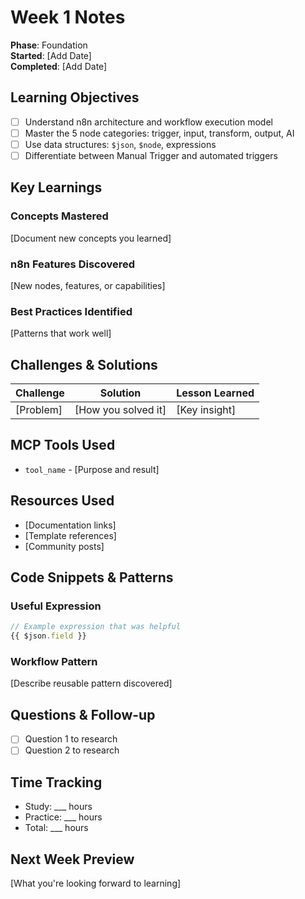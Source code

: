 # Week 1 Notes

**Phase**: Foundation  
**Started**: [Add Date]  
**Completed**: [Add Date]

## Learning Objectives

- [ ] Understand n8n architecture and workflow execution model
- [ ] Master the 5 node categories: trigger, input, transform, output, AI
- [ ] Use data structures: `$json`, `$node`, expressions
- [ ] Differentiate between Manual Trigger and automated triggers

## Key Learnings

### Concepts Mastered
[Document new concepts you learned]

### n8n Features Discovered
[New nodes, features, or capabilities]

### Best Practices Identified
[Patterns that work well]

## Challenges & Solutions

| Challenge | Solution | Lesson Learned |
|-----------|----------|----------------|
| [Problem] | [How you solved it] | [Key insight] |

## MCP Tools Used

- `tool_name` - [Purpose and result]

## Resources Used

- [Documentation links]
- [Template references]
- [Community posts]

## Code Snippets & Patterns

### Useful Expression
```javascript
// Example expression that was helpful
{{ $json.field }}
```

### Workflow Pattern
[Describe reusable pattern discovered]

## Questions & Follow-up

- [ ] Question 1 to research
- [ ] Question 2 to research

## Time Tracking

- Study: ___ hours
- Practice: ___ hours
- Total: ___ hours

## Next Week Preview

[What you're looking forward to learning]
